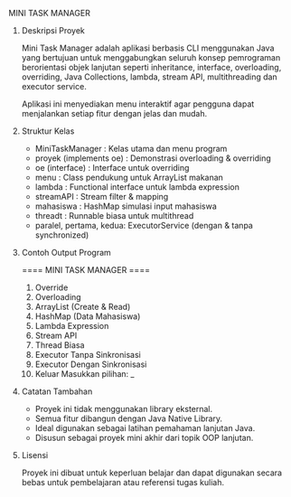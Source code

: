 MINI TASK MANAGER

1. Deskripsi Proyek

   Mini Task Manager adalah aplikasi berbasis CLI menggunakan Java
   yang bertujuan untuk menggabungkan seluruh konsep pemrograman
   berorientasi objek lanjutan seperti inheritance, interface,
   overloading, overriding, Java Collections, lambda, stream API,
   multithreading dan executor service.

   Aplikasi ini menyediakan menu interaktif agar pengguna dapat
   menjalankan setiap fitur dengan jelas dan mudah.


2. Struktur Kelas

   - MiniTaskManager         : Kelas utama dan menu program
   - proyek (implements oe)  : Demonstrasi overloading & overriding
   - oe (interface)          : Interface untuk overriding
   - menu                    : Class pendukung untuk ArrayList makanan
   - lambda                  : Functional interface untuk lambda expression
   - streamAPI               : Stream filter & mapping
   - mahasiswa               : HashMap simulasi input mahasiswa
   - threadt                 : Runnable biasa untuk multithread
   - paralel, pertama, kedua: ExecutorService (dengan & tanpa synchronized)


3. Contoh Output Program

   ==== MINI TASK MANAGER ====
   1. Override
   2. Overloading
   3. ArrayList (Create & Read)
   4. HashMap (Data Mahasiswa)
   5. Lambda Expression
   6. Stream API
   7. Thread Biasa
   8. Executor Tanpa Sinkronisasi
   9. Executor Dengan Sinkronisasi
   10. Keluar
   Masukkan pilihan: _

4. Catatan Tambahan

   - Proyek ini tidak menggunakan library eksternal.
   - Semua fitur dibangun dengan Java Native Library.
   - Ideal digunakan sebagai latihan pemahaman lanjutan Java.
   - Disusun sebagai proyek mini akhir dari topik OOP lanjutan.

5. Lisensi

   Proyek ini dibuat untuk keperluan belajar dan dapat digunakan secara bebas
   untuk pembelajaran atau referensi tugas kuliah.
